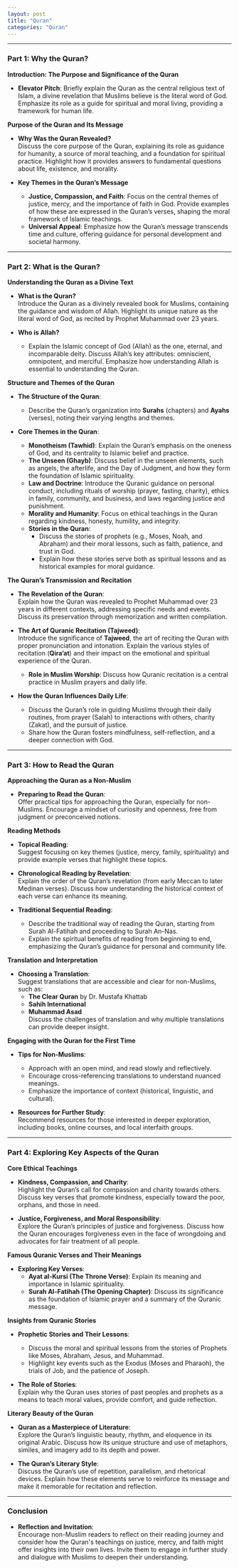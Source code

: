```yaml
---
layout: post
title: "Quran"
categories: "Quran"
---
```



---

### **Part 1: Why the Quran?**
**Introduction: The Purpose and Significance of the Quran**
- **Elevator Pitch**: Briefly explain the Quran as the central religious text of Islam, a divine revelation that Muslims believe is the literal word of God. Emphasize its role as a guide for spiritual and moral living, providing a framework for human life.
  
**Purpose of the Quran and Its Message**
- **Why Was the Quran Revealed?**  
  Discuss the core purpose of the Quran, explaining its role as guidance for humanity, a source of moral teaching, and a foundation for spiritual practice. Highlight how it provides answers to fundamental questions about life, existence, and morality.
  
- **Key Themes in the Quran’s Message**  
  - **Justice, Compassion, and Faith**: Focus on the central themes of justice, mercy, and the importance of faith in God. Provide examples of how these are expressed in the Quran’s verses, shaping the moral framework of Islamic teachings.
  - **Universal Appeal**: Emphasize how the Quran’s message transcends time and culture, offering guidance for personal development and societal harmony.

---

### **Part 2: What is the Quran?**
**Understanding the Quran as a Divine Text**
- **What is the Quran?**  
  Introduce the Quran as a divinely revealed book for Muslims, containing the guidance and wisdom of Allah. Highlight its unique nature as the literal word of God, as recited by Prophet Muhammad over 23 years.
  
- **Who is Allah?**  
  - Explain the Islamic concept of God (Allah) as the one, eternal, and incomparable deity. Discuss Allah’s key attributes: omniscient, omnipotent, and merciful. Emphasize how understanding Allah is essential to understanding the Quran.
  
**Structure and Themes of the Quran**
- **The Structure of the Quran**:  
  - Describe the Quran’s organization into **Surahs** (chapters) and **Ayahs** (verses), noting their varying lengths and themes.
  
- **Core Themes in the Quran**:
  - **Monotheism (Tawhid)**: Explain the Quran’s emphasis on the oneness of God, and its centrality to Islamic belief and practice.
  - **The Unseen (Ghayb)**: Discuss belief in the unseen elements, such as angels, the afterlife, and the Day of Judgment, and how they form the foundation of Islamic spirituality.
  - **Law and Doctrine**: Introduce the Quranic guidance on personal conduct, including rituals of worship (prayer, fasting, charity), ethics in family, community, and business, and laws regarding justice and punishment.
  - **Morality and Humanity**: Focus on ethical teachings in the Quran regarding kindness, honesty, humility, and integrity.
  - **Stories in the Quran**:  
    - Discuss the stories of prophets (e.g., Moses, Noah, and Abraham) and their moral lessons, such as faith, patience, and trust in God.
    - Explain how these stories serve both as spiritual lessons and as historical examples for moral guidance.

**The Quran’s Transmission and Recitation**
- **The Revelation of the Quran**:  
  Explain how the Quran was revealed to Prophet Muhammad over 23 years in different contexts, addressing specific needs and events. Discuss its preservation through memorization and written compilation.
  
- **The Art of Quranic Recitation (Tajweed)**:  
  Introduce the significance of **Tajweed**, the art of reciting the Quran with proper pronunciation and intonation. Explain the various styles of recitation (**Qira’at**) and their impact on the emotional and spiritual experience of the Quran.
  - **Role in Muslim Worship**: Discuss how Quranic recitation is a central practice in Muslim prayers and daily life.

- **How the Quran Influences Daily Life**:  
  - Discuss the Quran’s role in guiding Muslims through their daily routines, from prayer (Salah) to interactions with others, charity (Zakat), and the pursuit of justice.
  - Share how the Quran fosters mindfulness, self-reflection, and a deeper connection with God.

---

### **Part 3: How to Read the Quran**
**Approaching the Quran as a Non-Muslim**
- **Preparing to Read the Quran**:  
  Offer practical tips for approaching the Quran, especially for non-Muslims. Encourage a mindset of curiosity and openness, free from judgment or preconceived notions.
  
**Reading Methods**
- **Topical Reading**:  
  Suggest focusing on key themes (justice, mercy, family, spirituality) and provide example verses that highlight these topics.
  
- **Chronological Reading by Revelation**:  
  Explain the order of the Quran’s revelation (from early Meccan to later Medinan verses). Discuss how understanding the historical context of each verse can enhance its meaning.
  
- **Traditional Sequential Reading**:  
  - Describe the traditional way of reading the Quran, starting from Surah Al-Fatihah and proceeding to Surah An-Nas.  
  - Explain the spiritual benefits of reading from beginning to end, emphasizing the Quran’s guidance for personal and community life.

**Translation and Interpretation**
- **Choosing a Translation**:  
  Suggest translations that are accessible and clear for non-Muslims, such as:
  - **The Clear Quran** by Dr. Mustafa Khattab
  - **Sahih International**  
  - **Muhammad Asad**  
  Discuss the challenges of translation and why multiple translations can provide deeper insight.
  
**Engaging with the Quran for the First Time**
- **Tips for Non-Muslims**:  
  - Approach with an open mind, and read slowly and reflectively.
  - Encourage cross-referencing translations to understand nuanced meanings.
  - Emphasize the importance of context (historical, linguistic, and cultural).
  
- **Resources for Further Study**:  
  Recommend resources for those interested in deeper exploration, including books, online courses, and local interfaith groups.

---

### **Part 4: Exploring Key Aspects of the Quran**
**Core Ethical Teachings**
- **Kindness, Compassion, and Charity**:  
  Highlight the Quran’s call for compassion and charity towards others. Discuss key verses that promote kindness, especially toward the poor, orphans, and those in need.
  
- **Justice, Forgiveness, and Moral Responsibility**:  
  Explore the Quran’s principles of justice and forgiveness. Discuss how the Quran encourages forgiveness even in the face of wrongdoing and advocates for fair treatment of all people.

**Famous Quranic Verses and Their Meanings**
- **Exploring Key Verses**:  
  - **Ayat al-Kursi (The Throne Verse)**: Explain its meaning and importance in Islamic spirituality.
  - **Surah Al-Fatihah (The Opening Chapter)**: Discuss its significance as the foundation of Islamic prayer and a summary of the Quranic message.
  
**Insights from Quranic Stories**
- **Prophetic Stories and Their Lessons**:  
  - Discuss the moral and spiritual lessons from the stories of Prophets like Moses, Abraham, Jesus, and Muhammad.  
  - Highlight key events such as the Exodus (Moses and Pharaoh), the trials of Job, and the patience of Joseph.
  
- **The Role of Stories**:  
  Explain why the Quran uses stories of past peoples and prophets as a means to teach moral values, provide comfort, and guide reflection.

**Literary Beauty of the Quran**
- **Quran as a Masterpiece of Literature**:  
  Explore the Quran’s linguistic beauty, rhythm, and eloquence in its original Arabic. Discuss how its unique structure and use of metaphors, similes, and imagery add to its depth and power.
  
- **The Quran’s Literary Style**:  
  Discuss the Quran’s use of repetition, parallelism, and rhetorical devices. Explain how these elements serve to reinforce its message and make it memorable for recitation and reflection.

---

### **Conclusion**
- **Reflection and Invitation**:  
  Encourage non-Muslim readers to reflect on their reading journey and consider how the Quran's teachings on justice, mercy, and faith might offer insights into their own lives. Invite them to engage in further study and dialogue with Muslims to deepen their understanding.

